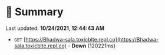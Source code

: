# 📖 Summary
Last updated: **10/24/2021, 12:44:43 AM**

- `GET` [https://Bhadwa-sala.toxicblte.repl.co](https://Bhadwa-sala.toxicblte.repl.co) - **Down** (120221ms)

